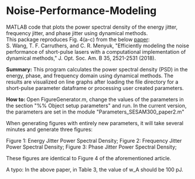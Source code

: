 # Noise-Performance-Modeling
MATLAB code that plots the power spectral density of the energy jitter, frequency jitter, and phase jitter using dynamical methods. <br>
This package reproduces Fig. 4(a-c) from the below [paper](http://www.photonics.umbc.edu/publications/PdfPapers/PAJ286.pdf): <br>
S. Wang, T. F. Carruthers, and C. R. Menyuk, "Efficiently modeling the noise performance of short-pulse lasers with a computational implementation of dynamical methods," J. Opt. Soc. Am. B 35, 2521-2531 (2018).

<b>Summary:</b> This program calculates the power spectral density (PSD) in the energy, phase, and frequency domain using dynamical methods.
The results are visualized on line graphs after loading the file directory for a short-pulse parameter dataframe or processing user created parameters.

<b>How to: </b> Open FigureGenerator.m, change the values of the parameters in the section "%% Object setup parameters" and run. In the current version, the parameters are set in the module "Parameters_SESAM300_paper2.m"

When generating figures with entirely new parameters, it will take several minutes and generate three figures:

Figure 1: Energy Jitter Power Spectral Density;
Figure 2: Frequency Jitter Power Spectral Density;
Figure 3: Phase Jitter Power Spectral Density;

These figures are identical to Figure 4 of the aforementioned article.

A typo: In the above paper, in Table 3, the value of w_A should be 100 pJ.
